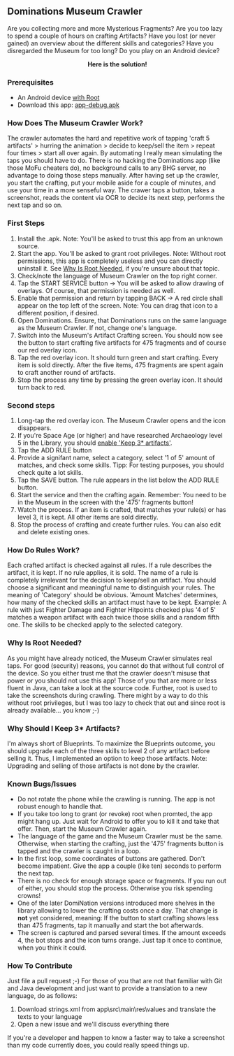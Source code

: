 
## Dominations Museum Crawler
Are you collecting more and more Mysterious Fragments? Are you too lazy to spend a couple of hours on crafting Artifacts? Have you lost (or never gained) an overview about the different skills and categories? Have you disregarded the Museum for too long? Do you play on an Android device?

<p align="center">
<b>Here is the solution!</b>
</p>

### Prerequisites
 - An Android device <ins>with Root</ins>
 - Download this app: [app-debug.apk](https://github.com/MoeLa/DominationsMuseumCrawler/raw/master/app/build/outputs/apk/debug/app-debug.apk)

### How Does The Museum Crawler Work?
The crawler automates the hard and repetitive work of tapping 'craft 5 artifacts' > hurring the animation > decide to keep/sell the item > repeat four times > start all over again.
By automating I really mean simulating the taps you should have to do. There is no hacking the Dominations app (like those MoFu cheaters do), no background calls to any BHG server, no advantage to doing those steps manually.
After having set up the crawler, you start the crafting, put your mobile aside for a couple of minutes, and use your time in a more senseful way. The crawer taps a button, takes a screenshot, reads the content via OCR to decide its next step, performs the next tap and so on.

### First Steps
 1. Install the .apk. Note: You'll be asked to trust this app from an unknown source.
 2. Start the app. You'll be asked to grant root privileges. Note: Without root permissions, this app is completely useless and you can directly uninstall it. See [Why Is Root Needed](#why-is-root-needed), if you're unsure about that topic.
 3. Check/note the language of Museum Crawler on the top right corner.
 4. Tap the START SERVICE button -> You will be asked to allow drawing of overlays. Of course, that permission is needed as well.
 5. Enable that permission and return by tapping BACK -> A red circle shall appear on the top left of the screen. Note: You can drag that icon to a different position, if desired.
 6. Open Dominations. Ensure, that Dominations runs on the same language as the Museum Crawler. If not, change one's language.
 7.  Switch into the Museum's Artifact Crafting screen. You should now see the button to start crafting five artifacts for 475 fragments and of course our red overlay icon.
 8. Tap the red overlay icon. It should turn green and start crafting. Every item is sold directly. After the five items, 475 fragments are spent again to craft another round of artifacts.
 9. Stop the process any time by pressing the green overlay icon. It should turn back to red.

### Second steps

 1. Long-tap the red overlay icon. The Museum Crawler opens and the icon disappears.
 2. If you're Space Age (or higher) and have researched Archaeology level 5 in the Library, you should [enable 'Keep 3* artifacts'](#why-should-i-keep-3-artifacts).
 3. Tap the ADD RULE button
 4. Provide a signifant name, select a category, select '1 of 5' amount of matches, and check some skills. Tipp: For testing purposes, you should check quite a lot skills.
 5. Tap the SAVE button. The rule appears in the list below the ADD RULE button.
 6. Start the service and then the crafting again. Remember: You need to be in the Museum in the screen with the '475' fragments button!
 7. Watch the process. If an item is crafted, that matches your rule(s) or has level 3, it is kept. All other items are sold directly.
 8. Stop the process of crafting and create further rules. You can also edit and delete existing ones.

### How Do Rules Work?
Each crafted artifact is checked against all rules. If a rule describes the artifact, it is kept. If no rule applies, it is sold.
The name of a rule is completely irrelevant for the decision to keep/sell an artifact. You should choose a significant and meaningful name to distinguish your rules.
The meaning of 'Category' should be obvious.
'Amount Matches' determines, how many of the checked skills an artifact must have to be kept. Example: A rule with just Fighter Damage and Fighter Hitpoints checked plus '4 of 5' matches a weapon artifact with each twice those skills and a random fifth one.
The skills to be checked apply to the selected category.

### Why Is Root Needed?
As you might have already noticed, the Museum Crawler simulates real taps. For good (security) reasons, you cannot do that without full control of the device. So you either trust me that the crawler doesn't misuse that power or you should not use this app! Those of you that are more or less fluent in Java, can take a look at the source code.
Further, root is used to take the screenshots during crawling. There might by a way to do this without root privileges, but I was too lazy to check that out and since root is already available... you know ;-)

### Why Should I Keep 3* Artifacts?
I'm always short of Blueprints. To maximize the Blueprints outcome, you should upgrade each of the three skills to level 2 of any artifact before selling it. Thus, I implemented an option to keep those artifacts.
Note: Upgrading and selling of those artifacts is not done by the crawler.

### Known Bugs/Issues
 - Do not rotate the phone while the crawling is running. The app is not robust enough to handle that.
 - If you take too long to grant (or revoke) root when promted, the app might hang up. Just wait for Android to offer you to kill it and take that offer. Then, start the Museum Crawler again.
 - The language of the game and the Museum Crawler must be the same. Otherwise, when starting the crafting, just the '475' fragments button is tapped and the crawler is caught in a loop.
 - In the first loop, some coordinates of buttons are gathered. Don't become impatient. Give the app a couple (like ten) seconds to perform the next tap.
 - There is no check for enough storage space or fragments. If you run out of either, you should stop the process. Otherwise you risk spending crowns!
 - One of the later DomiNation versions introduced more shelves in the library allowing to lower the crafting costs once a day. That change is **not** yet considered, meaning: If the button to start crafting shows less than 475 fragments, tap it manually and start the bot afterwards.
 - The screen is captured and parsed several times. If the amount exceeds 4, the bot stops and the icon turns orange. Just tap it once to continue, when you think it could.

### How To Contribute
Just file a pull request ;-)
For those of you that are not that familiar with Git and Java development and just want to provide a translation to a new language, do as follows:
 1. Download strings.xml from app\src\main\res\values and translate the texts to your language
 2. Open a new issue and we'll discuss everything there

 If you're a developer and happen to know a faster way to take a screenshot than my code currently does, you could really speed things up.
